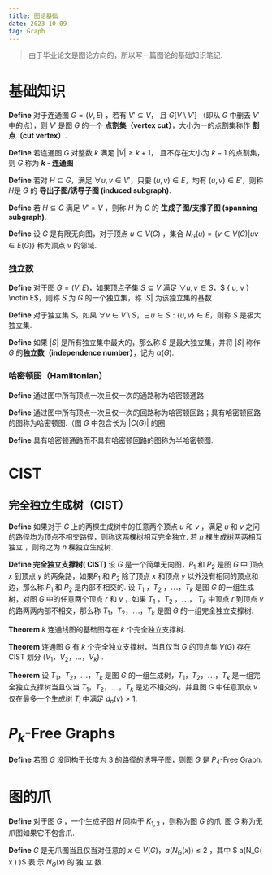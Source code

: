 ```yaml
---
title: 图论基础
date: 2023-10-09
tag: Graph
---
```


> 由于毕业论文是图论方向的，所以写一篇图论的基础知识笔记.

# 基础知识

**Define** 对于连通图 $G = (V,E)$ ，若有 $V' \subseteq V$， 且 $G[V \setminus V']$ （即从 $G$ 中删去 $V'$ 中的点），则 $V'$ 是图 $G$ 的一个 **点割集（vertex cut）**，大小为一的点割集称作 **割点（cut vertex）**.

**Define** 若连通图 $G$ 对整数 $k$ 满足 $\vert V \vert \geq k + 1$， 且不存在大小为 $k - 1$ 的点割集，则 $G$ 称为 **$k$ - 连通图**

**Define** 若对 $H \subseteq G$，满足 $\forall u, v \in V'$，只要 $(u, v) \in E$，均有 $(u, v) \in E'$，则称 $H$是 $G$ 的 **导出子图/诱导子图 (induced subgraph)**.

**Define** 若 $H \subseteq G$ 满足 $V' = V$ ，则称 $H$ 为 $G$  的 **生成子图/支撑子图 (spanning subgraph)**.

**Define** 设 $G$ 是有限无向图，对于顶点 $u \in V(G)$ ，集合 $N_G(u) = \{ v \in V(G) | uv \in E(G) \}$ 称为顶点 $v$ 的邻域.

### 独立数

**Define** 对于图 $G=(V,E)$，如果顶点子集 $S \subseteq V$ 满足 $\forall u, v \in S$，$ \{ u, v \} \notin E$，则称 $S$ 为 $G$ 的一个独立集，称 $\vert S \vert$ 为该独立集的基数. 

**Define** 对于独立集 $S$，如果 $\forall v\in V\setminus S$，$\exists u\in S:\{u,v\}\in E$，则称 $S$ 是极大独立集. 

**Define** 如果 $\vert S \vert$ 是所有独立集中最大的，那么称 $S$ 是最大独立集，并将 $\vert S \vert$ 称作 $G$ 的**独立数（independence number）**，记为 $\alpha(G)$.

### 哈密顿图（Hamiltonian）

**Define** 通过图中所有顶点一次且仅一次的通路称为哈密顿通路.

**Define** 通过图中所有顶点一次且仅一次的回路称为哈密顿回路；具有哈密顿回路的图称为哈密顿图.（图 $G$ 中包含长为 $\vert C(G) \vert$ 的圈.

**Define** 具有哈密顿通路而不具有哈密顿回路的图称为半哈密顿图.


# CIST

## 完全独立生成树（CIST）

**Define** 如果对于 $G$ 上的两棵生成树中的任意两个顶点 $u$ 和 $v$ ，满足 $u$ 和 $v$ 之问的路径均为顶点不相交路径，则称这两棵树相互完全独立. 若 $n$ 棵生成树两两相互独立 ，则称之为 $n$ 棵独立生成树.

**Define 完全独立支撑树( CIST)** 设 $G$ 是一个简单无向图，$P_1$ 和 $P_2$ 是图 $G$ 中 顶点 $x$ 到顶点 $y$ 的两条路，如果$P_1$ 和 $P_2$ 除了顶点 $x$ 和顶点 $y$ 以外没有相同的顶点和边，那么称 $P_1$  和 $P_2$  是内部不相交的. 设 $T_1$ ，$T_2$ ，$\cdots$，$T_k$ 是图 $G$ 的一组生成树，对图 $G$ 中的任意两个顶点 $r$ 和 $v$ ，如果 $T_1$ ，$T_2$ ，$\cdots$， $T_k$  中顶点 $r$ 到顶点 $v$ 的路两两内部不相交，那么称 $T_1$，$T_2$，$\cdots$，$T_k$ 是图 $G$ 的一组完全独立支撑树.

**Theorem** $k$ 连通线图的基础图存在 $k$ 个完全独立支撑树.

**Theorem** 连通图 $G$ 有 $k$ 个完全独立支撑树，当且仅当 $G$ 的顶点集 $V( G)$ 存在 CIST 划分 $( V_1，V_2， ... ，V_k )$ .

**Theorem** 设 $T_1$，$T_2$，$\cdots$，$T_k$ 是图 $G$ 的一组生成树，$T_1$，$T_2$，$\cdots$，$T_k$ 是一组完全独立支撑树当且仅当 $T_1$，$T_2$，$\cdots$，$T_k$ 是边不相交的，并且图 $G$ 中任意顶点 $v$ 仅在最多一个生成树 $T_i$ 中满足 $d_n(v) >1$.

# $P_k$-Free Graphs

**Define** 若图 $G$ 没同构于长度为 $3$ 的路径的诱导子图，则图 $G$ 是 $P_4$-Free Graph.

# 图的爪

**Define**  对于图 $G$ ，一个生成子图 $H$ 同构于 $K_{1,3}$ ，则称为图 $G$ 的爪. 图 $G$ 称为无爪图如果它不包含爪.

**Define**  $G$ 是无爪图当且仅当对任意的 $x \in V(G)$，$a(N_G( x ) ) \leq 2$ ，其中 $ a(N_G( x ) )$ 表 示 $N_G ( x )$ 的 独 立 数.
